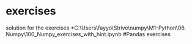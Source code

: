# exercises
solution for the exercises
*C:\Users\fayyo\Strive\numpy\M1-Python\06. Numpy\100_Numpy_exercises_with_hint.ipynb
#Pandas exercises
